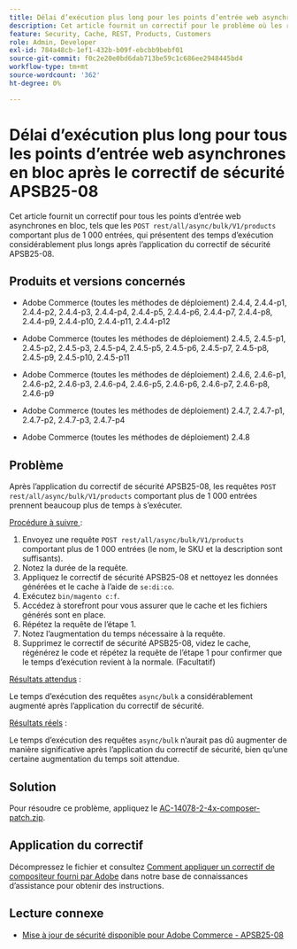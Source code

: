 ```yaml
---
title: Délai d’exécution plus long pour les points d’entrée web asynchrones en bloc après le correctif de sécurité APSB25-08
description: Cet article fournit un correctif pour le problème où les requêtes POST rest/all/async/bulk/V1/products pour plus de 1 000 entrées subissent une augmentation significative du temps d’exécution après l’application du correctif de sécurité APSB25-08.
feature: Security, Cache, REST, Products, Customers
role: Admin, Developer
exl-id: 784a48cb-1ef1-432b-b09f-ebcbb9bebf01
source-git-commit: f0c2e20e0bd6dab713be59c1c686ee2948445bd4
workflow-type: tm+mt
source-wordcount: '362'
ht-degree: 0%

---
```


# Délai d’exécution plus long pour tous les points d’entrée web asynchrones en bloc après le correctif de sécurité APSB25-08

Cet article fournit un correctif pour tous les points d’entrée web asynchrones en bloc, tels que les `POST rest/all/async/bulk/V1/products` comportant plus de 1 000 entrées, qui présentent des temps d’exécution considérablement plus longs après l’application du correctif de sécurité APSB25-08.

## Produits et versions concernés

* Adobe Commerce (toutes les méthodes de déploiement) 2.4.4, 2.4.4-p1, 2.4.4-p2, 2.4.4-p3, 2.4.4-p4, 2.4.4-p5, 2.4.4-p6, 2.4.4-p7, 2.4.4-p8, 2.4.4-p9, 2.4.4-p10, 2.4.4-p11, 2.4.4-p12

* Adobe Commerce (toutes les méthodes de déploiement) 2.4.5, 2.4.5-p1, 2.4.5-p2, 2.4.5-p3, 2.4.5-p4, 2.4.5-p5, 2.4.5-p6, 2.4.5-p7, 2.4.5-p8, 2.4.5-p9, 2.4.5-p10, 2.4.5-p11

* Adobe Commerce (toutes les méthodes de déploiement) 2.4.6, 2.4.6-p1, 2.4.6-p2, 2.4.6-p3, 2.4.6-p4, 2.4.6-p5, 2.4.6-p6, 2.4.6-p7, 2.4.6-p8, 2.4.6-p9

* Adobe Commerce (toutes les méthodes de déploiement) 2.4.7, 2.4.7-p1, 2.4.7-p2, 2.4.7-p3, 2.4.7-p4

* Adobe Commerce (toutes les méthodes de déploiement) 2.4.8

## Problème

Après l’application du correctif de sécurité APSB25-08, les requêtes `POST rest/all/async/bulk/V1/products` comportant plus de 1 000 entrées prennent beaucoup plus de temps à s’exécuter.

<u>Procédure à suivre </u> :

1. Envoyez une requête `POST rest/all/async/bulk/V1/products` comportant plus de 1 000 entrées (le nom, le SKU et la description sont suffisants).
1. Notez la durée de la requête.
1. Appliquez le correctif de sécurité APSB25-08 et nettoyez les données générées et le cache à l’aide de `se:di:co`.
1. Exécutez `bin/magento c:f`.
1. Accédez à storefront pour vous assurer que le cache et les fichiers générés sont en place.
1. Répétez la requête de l’étape 1.
1. Notez l’augmentation du temps nécessaire à la requête.
1. Supprimez le correctif de sécurité APSB25-08, videz le cache, régénérez le code et répétez la requête de l’étape 1 pour confirmer que le temps d’exécution revient à la normale. (Facultatif)

<u>Résultats attendus</u> :

Le temps d’exécution des requêtes `async/bulk` a considérablement augmenté après l’application du correctif de sécurité.

<u>Résultats réels</u> :

Le temps d’exécution des requêtes `async/bulk` n’aurait pas dû augmenter de manière significative après l’application du correctif de sécurité, bien qu’une certaine augmentation du temps soit attendue.

## Solution

Pour résoudre ce problème, appliquez le [AC-14078-2-4x-composer-patch.zip](assets/AC-14078-2-4x-composer-patch.zip).

## Application du correctif

Décompressez le fichier et consultez [Comment appliquer un correctif de compositeur fourni par Adobe](https://experienceleague.adobe.com/docs/commerce-knowledge-base/kb/how-to/how-to-apply-a-composer-patch-provided-by-magento.html) dans notre base de connaissances d’assistance pour obtenir des instructions.

## Lecture connexe

* [Mise à jour de sécurité disponible pour Adobe Commerce - APSB25-08](https://experienceleague.adobe.com/en/docs/experience-cloud-kcs/kbarticles/ka-27149)
